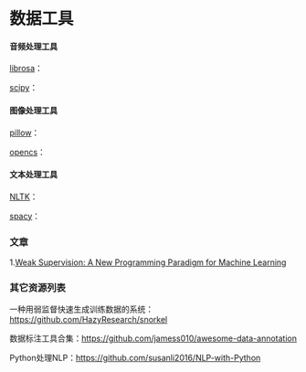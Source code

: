# 数据工具
#### 音频处理工具

[librosa](https://github.com/jamess010/AIOpen/tree/master/data/tools/librosa)：

[scipy](https://github.com/jamess010/AIOpen/tree/master/data/tools/scipy)：

#### 图像处理工具

[pillow](https://github.com/jamess010/AIOpen/tree/master/data/tools/pillow)：

[opencs](https://github.com/jamess010/AIOpen/tree/master/data/tools/opencv)：

#### 文本处理工具

[NLTK](https://github.com/jamess010/AIOpen/tree/master/data/tools/NLTK)：

[spacy](https://github.com/jamess010/AIOpen/tree/master/data/tools/spacy)：

### 文章

1.[Weak Supervision: A New Programming Paradigm for Machine Learning](https://github.com/jamess010/AIOpen/blob/master/data/tools/Weak%20Supervision:%20A%20New%20Programming%20Paradigm%20for%20Machine%20Learning%20%7C%20SAIL%20Blog.pdf)

### 其它资源列表

一种用弱监督快速生成训练数据的系统：https://github.com/HazyResearch/snorkel

数据标注工具合集：https://github.com/jamess010/awesome-data-annotation

Python处理NLP：https://github.com/susanli2016/NLP-with-Python
